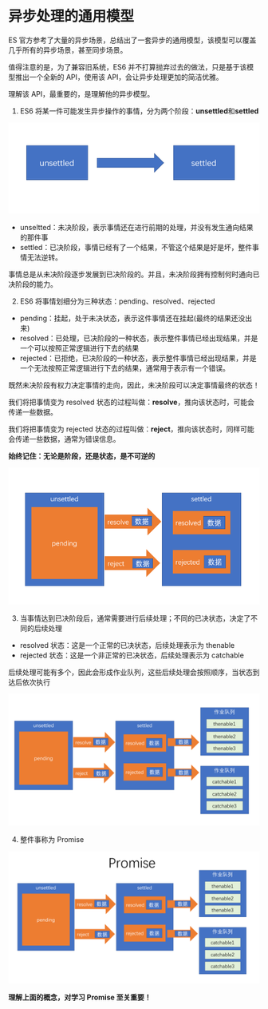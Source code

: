 # 异步处理的通用模型

ES 官方参考了大量的异步场景，总结出了一套异步的通用模型，该模型可以覆盖几乎所有的异步场景，甚至同步场景。

值得注意的是，为了兼容旧系统，ES6 并不打算抛弃过去的做法，只是基于该模型推出一个全新的 API，使用该 API，会让异步处理更加的简洁优雅。

理解该 API，最重要的，是理解他的异步模型。

1. ES6 将某一件可能发生异步操作的事情，分为两个阶段：**unsettled**和**settled**

<img src="img/1.png" />

- unseltted：未决阶段，表示事情还在进行前期的处理，并没有发生通向结果的那件事
- settled：已决阶段，事情已经有了一个结果，不管这个结果是好是坏，整件事情无法逆转。

事情总是从未决阶段逐步发展到已决阶段的。并且，未决阶段拥有控制何时通向已决阶段的能力。

2. ES6 将事情划细分为三种状态：pending、resolved、rejected

- pending：挂起，处于未决状态，表示这件事情还在挂起(最终的结果还没出来)
- resolved：已处理，已决阶段的一种状态，表示整件事情已经出现结果，并是一个可以按照正常逻辑进行下去的结果
- rejected：已拒绝，已决阶段的一种状态，表示整件事情已经出现结果，并是一个无法按照正常逻辑进行下去的结果，通常用于表示有一个错误。

既然未决阶段有权力决定事情的走向，因此，未决阶段可以决定事情最终的状态！

我们将把事情变为 resolved 状态的过程叫做：**resolve**，推向该状态时，可能会传递一些数据。

我们将把事情变为 rejected 状态的过程叫做：**reject**，推向该状态时，同样可能会传递一些数据，通常为错误信息。

**始终记住：无论是阶段，还是状态，是不可逆的**

<img src="img/2.png" />

3. 当事情达到已决阶段后，通常需要进行后续处理；不同的已决状态，决定了不同的后续处理

- resolved 状态：这是一个正常的已决状态，后续处理表示为 thenable
- rejected 状态：这是一个非正常的已决状态，后续处理表示为 catchable

后续处理可能有多个，因此会形成作业队列，这些后续处理会按照顺序，当状态到达后依次执行

<img src="img/3.png" />

4. 整件事称为 Promise

<img src="img/4.png" />

**理解上面的概念，对学习 Promise 至关重要！**
